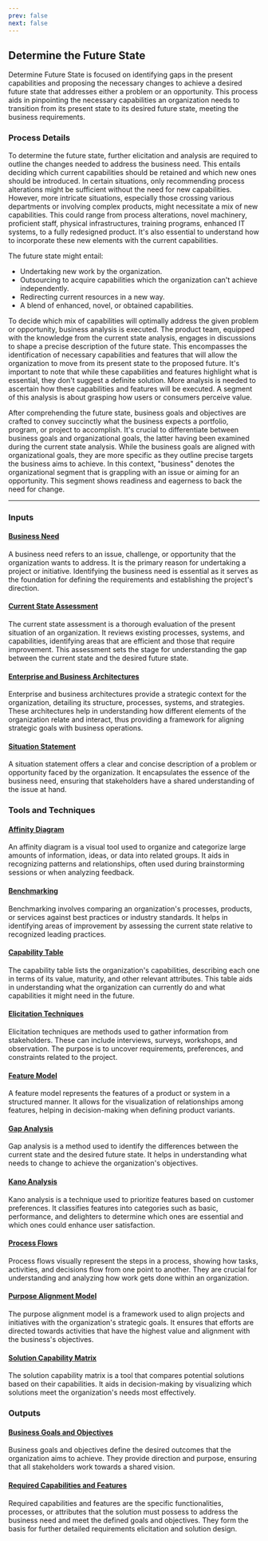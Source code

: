 ```yaml
---
prev: false
next: false
---
```


## Determine the Future State

Determine Future State is focused on identifying gaps in the present capabilities and proposing the necessary changes to achieve a desired future state that addresses either a problem or an opportunity. This process aids in pinpointing the necessary capabilities an organization needs to transition from its present state to its desired future state, meeting the business requirements.

### Process Details

To determine the future state, further elicitation and analysis are required to outline the changes needed to address the business need. This entails deciding which current capabilities should be retained and which new ones should be introduced. In certain situations, only recommending process alterations might be sufficient without the need for new capabilities. However, more intricate situations, especially those crossing various departments or involving complex products, might necessitate a mix of new capabilities. This could range from process alterations, novel machinery, proficient staff, physical infrastructures, training programs, enhanced IT systems, to a fully redesigned product. It's also essential to understand how to incorporate these new elements with the current capabilities.

The future state might entail:

- Undertaking new work by the organization.
- Outsourcing to acquire capabilities which the organization can't achieve independently.
- Redirecting current resources in a new way.
- A blend of enhanced, novel, or obtained capabilities.

To decide which mix of capabilities will optimally address the given problem or opportunity, business analysis is executed. The product team, equipped with the knowledge from the current state analysis, engages in discussions to shape a precise description of the future state. This encompasses the identification of necessary capabilities and features that will allow the organization to move from its present state to the proposed future. It's important to note that while these capabilities and features highlight what is essential, they don't suggest a definite solution. More analysis is needed to ascertain how these capabilities and features will be executed. A segment of this analysis is about grasping how users or consumers perceive value.

After comprehending the future state, business goals and objectives are crafted to convey succinctly what the business expects a portfolio, program, or project to accomplish. It's crucial to differentiate between business goals and organizational goals, the latter having been examined during the current state analysis. While the business goals are aligned with organizational goals, they are more specific as they outline precise targets the business aims to achieve. In this context, "business" denotes the organizational segment that is grappling with an issue or aiming for an opportunity. This segment shows readiness and eagerness to back the need for change.

---

### Inputs

#### [Business Need](/content/gist/business-analysis/inputs-outputs/assessment-of-business-value.md)

A business need refers to an issue, challenge, or opportunity that the organization wants to address. It is the primary reason for undertaking a project or initiative. Identifying the business need is essential as it serves as the foundation for defining the requirements and establishing the project's direction.

#### [Current State Assessment](/content/gist/business-analysis/inputs-outputs/assessment-of-business-value.md)

The current state assessment is a thorough evaluation of the present situation of an organization. It reviews existing processes, systems, and capabilities, identifying areas that are efficient and those that require improvement. This assessment sets the stage for understanding the gap between the current state and the desired future state.

#### [Enterprise and Business Architectures](/content/gist/business-analysis/inputs-outputs/assessment-of-business-value.md)

Enterprise and business architectures provide a strategic context for the organization, detailing its structure, processes, systems, and strategies. These architectures help in understanding how different elements of the organization relate and interact, thus providing a framework for aligning strategic goals with business operations.

#### [Situation Statement](/content/gist/business-analysis/inputs-outputs/assessment-of-business-value.md)

A situation statement offers a clear and concise description of a problem or opportunity faced by the organization. It encapsulates the essence of the business need, ensuring that stakeholders have a shared understanding of the issue at hand.

### Tools and Techniques

#### [Affinity Diagram](/content/gist/business-analysis/tools-techniques/benchmarking.md)

An affinity diagram is a visual tool used to organize and categorize large amounts of information, ideas, or data into related groups. It aids in recognizing patterns and relationships, often used during brainstorming sessions or when analyzing feedback.

#### [Benchmarking](/content/gist/business-analysis/tools-techniques/benchmarking.md)

Benchmarking involves comparing an organization's processes, products, or services against best practices or industry standards. It helps in identifying areas of improvement by assessing the current state relative to recognized leading practices.

#### [Capability Table](/content/gist/business-analysis/tools-techniques/benchmarking.md)

The capability table lists the organization's capabilities, describing each one in terms of its value, maturity, and other relevant attributes. This table aids in understanding what the organization can currently do and what capabilities it might need in the future.

#### [Elicitation Techniques](/content/gist/business-analysis/tools-techniques/benchmarking.md)

Elicitation techniques are methods used to gather information from stakeholders. These can include interviews, surveys, workshops, and observation. The purpose is to uncover requirements, preferences, and constraints related to the project.

#### [Feature Model](/content/gist/business-analysis/tools-techniques/benchmarking.md)

A feature model represents the features of a product or system in a structured manner. It allows for the visualization of relationships among features, helping in decision-making when defining product variants.

#### [Gap Analysis](/content/gist/business-analysis/tools-techniques/benchmarking.md)

Gap analysis is a method used to identify the differences between the current state and the desired future state. It helps in understanding what needs to change to achieve the organization's objectives.

#### [Kano Analysis](/content/gist/business-analysis/tools-techniques/benchmarking.md)

Kano analysis is a technique used to prioritize features based on customer preferences. It classifies features into categories such as basic, performance, and delighters to determine which ones are essential and which ones could enhance user satisfaction.

#### [Process Flows](/content/gist/business-analysis/tools-techniques/benchmarking.md)

Process flows visually represent the steps in a process, showing how tasks, activities, and decisions flow from one point to another. They are crucial for understanding and analyzing how work gets done within an organization.

#### [Purpose Alignment Model](/content/gist/business-analysis/tools-techniques/benchmarking.md)

The purpose alignment model is a framework used to align projects and initiatives with the organization's strategic goals. It ensures that efforts are directed towards activities that have the highest value and alignment with the business's objectives.

#### [Solution Capability Matrix](/content/gist/business-analysis/tools-techniques/benchmarking.md)

The solution capability matrix is a tool that compares potential solutions based on their capabilities. It aids in decision-making by visualizing which solutions meet the organization's needs most effectively.

### Outputs

#### [Business Goals and Objectives](/content/gist/business-analysis/inputs-outputs/assessment-of-business-value.md)

Business goals and objectives define the desired outcomes that the organization aims to achieve. They provide direction and purpose, ensuring that all stakeholders work towards a shared vision.

#### [Required Capabilities and Features](/content/gist/business-analysis/inputs-outputs/assessment-of-business-value.md)

Required capabilities and features are the specific functionalities, processes, or attributes that the solution must possess to address the business need and meet the defined goals and objectives. They form the basis for further detailed requirements elicitation and solution design.
